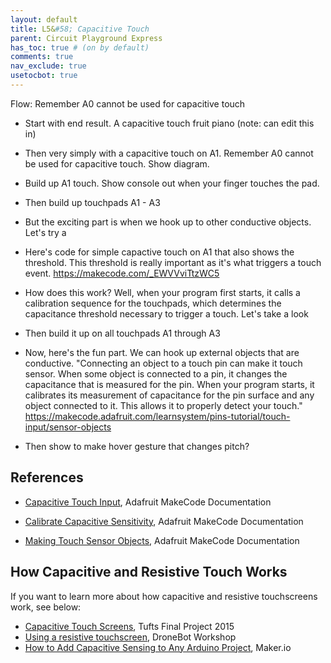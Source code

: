 ```yaml
---
layout: default
title: L5&#58; Capacitive Touch
parent: Circuit Playground Express
has_toc: true # (on by default)
comments: true
nav_exclude: true
usetocbot: true
---
```


Flow:
Remember A0 cannot be used for capacitive touch
- Start with end result. A capacitive touch fruit piano (note: can edit this in)

- Then very simply with a capacitive touch on A1. Remember A0 cannot be used for capacitive touch. Show diagram.
- Build up A1 touch. Show console out when your finger touches the pad.
- Then build up touchpads A1 - A3
- But the exciting part is when we hook up to other conductive objects. Let's try a 
- Here's code for simple capactive touch on A1 that also shows the threshold. This threshold is really important
  as it's what triggers a touch event. https://makecode.com/_EWVVviTtzWC5
- How does this work? Well, when your program first starts, it calls a calibration sequence for the touchpads, which determines the capacitance threshold necessary to trigger a touch. Let's take a look
- Then build it up on all touchpads A1 through A3
- Now, here's the fun part. We can hook up external objects that are conductive. "Connecting an object to a touch pin can make it touch sensor. When some object is connected to a pin, it changes the capacitance that is measured for the pin. When your program starts, it calibrates its measurement of capacitance for the pin surface and any object connected to it. This allows it to properly detect your touch." https://makecode.adafruit.com/learnsystem/pins-tutorial/touch-input/sensor-objects

- Then show to make hover gesture that changes pitch?

<!-- Capacitive sensing technology works by measuring the change in capacitance (the ability of a system to store an electric charge) within its projected field due to the presence of a conductive object. See: https://www.rspinc.com/blog/contract-manufacturing/what-is-a-capacitive-touch-sensor-how-are-they-used/ -->

<!-- From Wikipedia:
"Capacitive sensing (sometimes capacitance sensing) is an electrical sensing method that can detect and measure anything that is conductive or has a dielectric constant (which is a measure of a substance's ability to store energy) different from air. ...

Many types of sensors use capacitive sensing, including sensors to detect and measure proximity, pressure, humidity.

And you're surrounded by capacitive sensing—it's how modern touchscreens and touchpads work as well" -->

<!-- Adafruit Touch Sensor Docs: https://makecode.adafruit.com/reference/input/button/touch-sensors 
Adafruit Capacitive lesson: https://learn.adafruit.com/make-it-sense/makecode-6-->

## References

<!-- https://makecode.adafruit.com/learnsystem/pins-tutorial/devices/capacitors -->

- [Capacitive Touch Input](https://makecode.adafruit.com/learnsystem/pins-tutorial/touch-input), Adafruit MakeCode Documentation

- [Calibrate Capacitive Sensitivity](https://makecode.adafruit.com/learnsystem/pins-tutorial/touch-input/calibrate-sensitivity), Adafruit MakeCode Documentation

- [Making Touch Sensor Objects](https://makecode.adafruit.com/learnsystem/pins-tutorial/touch-input/sensor-objects), Adafruit MakeCode Documentation

## How Capacitive and Resistive Touch Works

If you want to learn more about how capacitive and resistive touchscreens work, see below:

- [Capacitive Touch Screens](https://youtu.be/BR4wNq6WGkg), Tufts Final Project 2015
- [Using a resistive touchscreen](https://www.youtube.com/watch?v=_GT_sgbKQrc), DroneBot Workshop
- [How to Add Capacitive Sensing to Any Arduino Project](https://www.digikey.com/en/maker/blogs/2021/how-to-add-capacitive-sensing-to-any-arduino-project), Maker.io